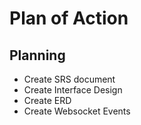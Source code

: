 # Plan of Action

## Planning

- Create SRS document
- Create Interface Design
- Create ERD
- Create Websocket Events
